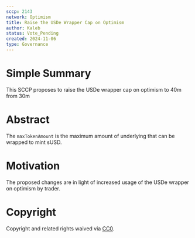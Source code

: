 ```yaml
---
sccp: 2143
network: Optimism
title: Raise the USDe Wrapper Cap on Optimism
author: Kaleb
status: Vote_Pending
created: 2024-11-06
type: Governance
---
```


# Simple Summary

This SCCP proposes to raise the USDe wrapper cap on optimism to 40m from 30m

# Abstract

The `maxTokenAmount` is the maximum amount of underlying that can be wrapped to mint sUSD.


# Motivation

The proposed changes are in light of increased usage of the USDe wrapper on optimism by trader. 


# Copyright

Copyright and related rights waived via [CC0](https://creativecommons.org/publicdomain/zero/1.0/).


